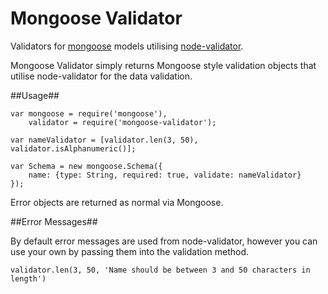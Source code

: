 Mongoose Validator
==================

Validators for [mongoose](http://mongoosejs.com) models utilising [node-validator](https://github.com/chriso/node-validator).

Mongoose Validator simply returns Mongoose style validation objects that utilise node-validator for the data validation.

##Usage##

	var mongoose = require('mongoose'),
		validator = require('mongoose-validator');
	
	var nameValidator = [validator.len(3, 50), validator.isAlphanumeric()];
	
	var Schema = new mongoose.Schema({
		name: {type: String, required: true, validate: nameValidator}
	});

Error objects are returned as normal via Mongoose.

##Error Messages##

By default error messages are used from node-validator, however you can use your own by passing them into the validation method.

	validator.len(3, 50, 'Name should be between 3 and 50 characters in length')